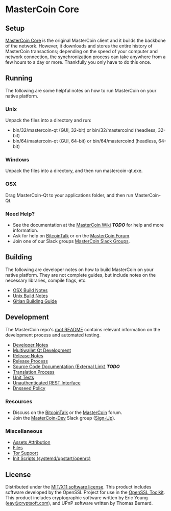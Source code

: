 MasterCoin Core
=====================

Setup
---------------------
[MasterCoin Core](http://mastercoin.com/wallet) is the original MasterCoin client and it builds the backbone of the network. However, it downloads and stores the entire history of MasterCoin transactions; depending on the speed of your computer and network connection, the synchronization process can take anywhere from a few hours to a day or more. Thankfully you only have to do this once.

Running
---------------------
The following are some helpful notes on how to run MasterCoin on your native platform.

### Unix

Unpack the files into a directory and run:

- bin/32/mastercoin-qt (GUI, 32-bit) or bin/32/mastercoind (headless, 32-bit)
- bin/64/mastercoin-qt (GUI, 64-bit) or bin/64/mastercoind (headless, 64-bit)

### Windows

Unpack the files into a directory, and then run mastercoin-qt.exe.

### OSX

Drag MasterCoin-Qt to your applications folder, and then run MasterCoin-Qt.

### Need Help?

* See the documentation at the [MasterCoin Wiki](https://en.bitcoin.it/wiki/Main_Page) ***TODO***
for help and more information.
* Ask for help on [BitcoinTalk](https://bitcointalk.org/index.php?topic=1262920.0) or on the [MasterCoin Forum](http://forum.mastercoin.com/).
* Join one of our Slack groups [MasterCoin Slack Groups](https://mastercoin.com/slack-logins/).

Building
---------------------
The following are developer notes on how to build MasterCoin on your native platform. They are not complete guides, but include notes on the necessary libraries, compile flags, etc.

- [OSX Build Notes](build-osx.md)
- [Unix Build Notes](build-unix.md)
- [Gitian Building Guide](gitian-building.md)

Development
---------------------
The MasterCoin repo's [root README](https://github.com/MasterCoin-Project/MasterCoin/blob/master/README.md) contains relevant information on the development process and automated testing.

- [Developer Notes](developer-notes.md)
- [Multiwallet Qt Development](multiwallet-qt.md)
- [Release Notes](release-notes.md)
- [Release Process](release-process.md)
- [Source Code Documentation (External Link)](https://dev.visucore.com/bitcoin/doxygen/) ***TODO***
- [Translation Process](translation_process.md)
- [Unit Tests](unit-tests.md)
- [Unauthenticated REST Interface](REST-interface.md)
- [Dnsseed Policy](dnsseed-policy.md)

### Resources

* Discuss on the [BitcoinTalk](https://bitcointalk.org/index.php?topic=1262920.0) or the [MasterCoin](http://forum.mastercoin.com/) forum.
* Join the [MasterCoin-Dev](https://mastercoin-dev.slack.com/) Slack group ([Sign-Up](https://mastercoin-dev.herokuapp.com/)).

### Miscellaneous
- [Assets Attribution](assets-attribution.md)
- [Files](files.md)
- [Tor Support](tor.md)
- [Init Scripts (systemd/upstart/openrc)](init.md)

License
---------------------
Distributed under the [MIT/X11 software license](http://www.opensource.org/licenses/mit-license.php).
This product includes software developed by the OpenSSL Project for use in the [OpenSSL Toolkit](https://www.openssl.org/). This product includes
cryptographic software written by Eric Young ([eay@cryptsoft.com](mailto:eay@cryptsoft.com)), and UPnP software written by Thomas Bernard.
